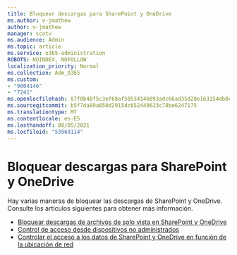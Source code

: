 ```yaml
---
title: Bloquear descargas para SharePoint y OneDrive
ms.author: v-jmathew
author: v-jmathew
manager: scotv
ms.audience: Admin
ms.topic: article
ms.service: o365-administration
ROBOTS: NOINDEX, NOFOLLOW
localization_priority: Normal
ms.collection: Adm_O365
ms.custom:
- "9004146"
- "7241"
ms.openlocfilehash: 87f0b48f5c3ef68af5053414b893adc66ad35d28e163154db8c3f2b3a52cf4a7
ms.sourcegitcommit: b5f7da89a650d2915dc652449623c78be6247175
ms.translationtype: MT
ms.contentlocale: es-ES
ms.lasthandoff: 08/05/2021
ms.locfileid: "53969114"
---
```

# <a name="block-downloads-for-sharepoint-and-onedrive"></a>Bloquear descargas para SharePoint y OneDrive

Hay varias maneras de bloquear las descargas de SharePoint y OneDrive. Consulte los artículos siguientes para obtener más información.

- [Bloquear descargas de archivos de solo vista en SharePoint y OneDrive](https://support.microsoft.com/office/block-downloads-for-view-only-files-in-sharepoint-and-onedrive-6051184b-62ac-4149-b874-13dcd40ef91e)
- [Control de acceso desde dispositivos no administrados](https://docs.microsoft.com/sharepoint/control-access-from-unmanaged-devices)
- [Controlar el acceso a los datos de SharePoint y OneDrive en función de la ubicación de red](https://docs.microsoft.com/sharepoint/control-access-based-on-network-location)
